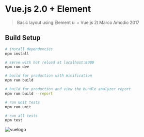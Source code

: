 # Vue.js 2.0 + Element

> Basic layout using Element ui + Vue.js 2t
  Marco Amodio 2017

## Build Setup

``` bash
# install dependencies
npm install

# serve with hot reload at localhost:8080
npm run dev

# build for production with minification
npm run build

# build for production and view the bundle analyzer report
npm run build --report

# run unit tests
npm run unit

# run all tests
npm test
```


![vuelogo](https://cloud.githubusercontent.com/assets/8478963/25755024/a3f232c4-31c1-11e7-9caf-0f1249b78a6e.png)


